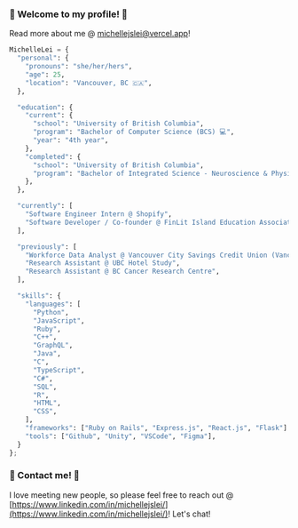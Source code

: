 ### 🌟 Welcome to my profile! 🌟

Read more about me @ [michellejslei@vercel.app](https://michellejslei.vercel.app/)!

```Python
MichelleLei = {
  "personal": {
    "pronouns": "she/her/hers",
    "age": 25,
    "location": "Vancouver, BC 🇨🇦",
  },

  "education": {
    "current": {
      "school": "University of British Columbia",
      "program": "Bachelor of Computer Science (BCS) 💻",
      "year": "4th year",
    },
    "completed": {
      "school": "University of British Columbia",
      "program": "Bachelor of Integrated Science - Neuroscience & Physiology 🧠",
    },
  },

  "currently": [
    "Software Engineer Intern @ Shopify",
    "Software Developer / Co-founder @ FinLit Island Education Association",
  ],

  "previously": [
    "Workforce Data Analyst @ Vancouver City Savings Credit Union (Vancity)",
    "Research Assistant @ UBC Hotel Study",
    "Research Assistant @ BC Cancer Research Centre",
  ],

  "skills": {
    "languages": [
      "Python",
      "JavaScript",
      "Ruby",
      "C++",
      "GraphQL",
      "Java",
      "C",
      "TypeScript",
      "C#",
      "SQL",
      "R",
      "HTML",
      "CSS",
    ],
    "frameworks": ["Ruby on Rails", "Express.js", "React.js", "Flask"]
    "tools": ["Github", "Unity", "VSCode", "Figma"],
  }
};
```

### 🧸 Contact me! 🧸

I love meeting new people, so please feel free to reach out @ [https://www.linkedin.com/in/michellejslei/](https://www.linkedin.com/in/michellejslei/)! Let's chat!
